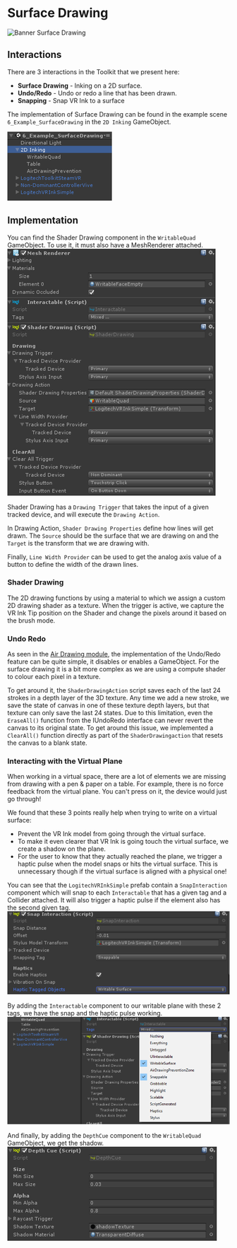 # Surface Drawing

![Banner Surface Drawing](../Images/Toolkit/SurfaceDrawing/Banner_SurfaceDrawing.gif)

## Interactions

There are 3 interactions in the Toolkit that we present here:

* **Surface Drawing** - Inking on a 2D surface.
* **Undo/Redo** - Undo or redo a line that has been drawn.
* **Snapping** - Snap VR Ink to a surface

The implementation of Surface Drawing can be found in the example scene `6_Example_SurfaceDrawing` in the `2D Inking` GameObject.

![Hierarchy Surface Drawing](../Images/Toolkit/SurfaceDrawing/Hierarchy_SurfaceDrawing.png)

## Implementation

You can find the Shader Drawing component in the `WritableQuad` GameObject. To use it, it must also have a MeshRenderer attached. 
<br>
![Inspector Shader Drawing](../Images/Toolkit/SurfaceDrawing/Inspector_ShaderDrawing.png)

Shader Drawing has a `Drawing Trigger` that takes the input of a given tracked device, and will execute the `Drawing Action`.

In Drawing Action, `Shader Drawing Properties` define how lines will get drawn. The `Source` should be the surface that we are drawing on and the `Target` is the transform that we are drawing with.

Finally, `Line Width Provider` can be used to get the analog axis value of a button to define the width of the drawn lines.

### Shader Drawing

The 2D drawing functions by using a material to which we assign a custom 2D drawing shader as a texture. When the trigger is active, we capture the VR Ink Tip position on the Shader and change the pixels around it based on the brush mode.

### Undo Redo

As seen in the [Air Drawing module](AirDrawing.md), the implementation of the Undo/Redo feature can be quite simple, it disables or enables a GameObject. For the surface drawing it is a bit more complex as we are using a compute shader to colour each pixel in a texture.

To get around it, the `ShaderDrawingAction` script saves each of the last 24 strokes in a depth layer of the 3D texture. Any time we add a new stroke, we save the state of canvas in one of these texture depth layers, but that texture can only save the last 24 states. Due to this limitation, even the `EraseAll()` function from the IUndoRedo interface can never revert the canvas to its original state. To get around this issue, we implemented a `ClearAll()` function directly as part of the `ShaderDrawingaction` that resets the canvas to a blank state.

### Interacting with the Virtual Plane

When working in a virtual space, there are a lot of elements we are missing from drawing with a pen & paper on a table. For example, there is no force feedback from the virtual plane. You can't press on it, the device would just go through!

We found that these 3 points really help when trying to write on a virtual surface:

* Prevent the VR Ink model from going through the virtual surface.
* To make it even clearer that VR Ink is going touch the virtual surface, we create a shadow on the plane.
* For the user to know that they actually reached the plane, we trigger a haptic pulse when the model snaps or hits the virtual surface. This is unnecessary though if the virtual surface is aligned with a physical one!

You can see that the `LogitechVRInkSimple` prefab contain a `SnapInteraction` component which will snap to each `Interactable` that has a given tag and a Collider attached. It will also trigger a haptic pulse if the element also has the second given tag.
<br>
![Inspector SnapInteraction](../Images/Toolkit/SurfaceDrawing/Inspector_SnapInteraction.png)

By adding the `Interactable` component to our writable plane with these 2 tags, we have the snap and the haptic pulse working.
<br>
![Inspector Interactable](../Images/Toolkit/SurfaceDrawing/Inspector_Interactable.png)

And finally, by adding the `DepthCue` component to the `WritableQuad` GameObject, we get the shadow.
<br>
![Inspector Depth Cue](../Images/Toolkit/SurfaceDrawing/Inspector_DepthCue.png)
